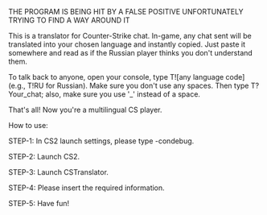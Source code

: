 THE PROGRAM IS BEING HIT BY A FALSE POSITIVE UNFORTUNATELY TRYING TO FIND A WAY AROUND IT

This is a translator for Counter-Strike chat. In-game, any chat sent will be translated into your chosen language and instantly copied. Just paste it somewhere and read as if the Russian player thinks you don't understand them.

To talk back to anyone, open your console, type T![any language code] (e.g., T!RU for Russian). Make sure you don't use any spaces. Then type T?Your_chat; also, make sure you use '_' instead of a space.

That's all! Now you're a multilingual CS player.

How to use:

STEP-1: In CS2 launch settings, please type -condebug.

STEP-2: Launch CS2.

STEP-3: Launch CSTranslator.

STEP-4: Please insert the required information.

STEP-5: Have fun!
